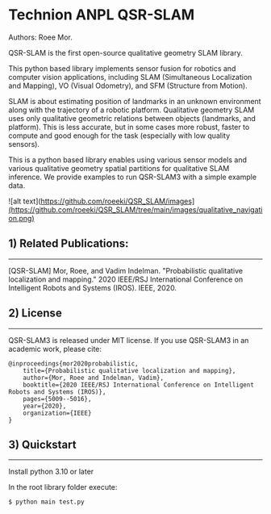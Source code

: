 # Technion ANPL QSR-SLAM


Authors: Roee Mor.

QSR-SLAM is the first open-source qualitative geometry SLAM library.

This python based library implements sensor fusion for robotics and computer vision applications, including SLAM (Simultaneous Localization and Mapping), VO (Visual Odometry), and SFM (Structure from Motion). 


SLAM is about estimating position of landmarks in an unknown environment along with the trajectory of a robotic platform.
Qualitative geometry SLAM uses only qualitative geometric relations between objects (landmarks, and platform).
This is less accurate, but in some cases more robust, faster to compute and good enough for the task (especially with low quality sensors).


This is a python based library  enables using various sensor models and various qualitative geometry spatial partitions for qualitative SLAM inference.
We provide examples to run QSR-SLAM3 with a simple example data.


![alt text](https://github.com/roeeki/QSR_SLAM/images](https://github.com/roeeki/QSR_SLAM/tree/main/images/qualitative_navigation.png)


## 1) Related Publications:

---
[QSR-SLAM] Mor, Roee, and Vadim Indelman. "Probabilistic qualitative localization and mapping." 2020 IEEE/RSJ International Conference on Intelligent Robots and Systems (IROS). IEEE, 2020.‏



## 2) License

---
QSR-SLAM3 is released under MIT license. If you use QSR-SLAM3 in an academic work, please cite:

    @inproceedings{mor2020probabilistic,
        title={Probabilistic qualitative localization and mapping},
        author={Mor, Roee and Indelman, Vadim},
        booktitle={2020 IEEE/RSJ International Conference on Intelligent Robots and Systems (IROS)},
        pages={5009--5016},
        year={2020},
        organization={IEEE}
    }

## 3) Quickstart

---
Install python 3.10 or later

In the root library folder execute:

    $ python main test.py

